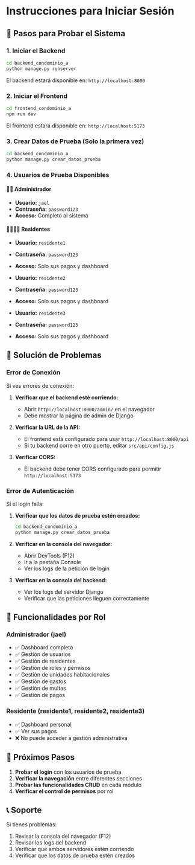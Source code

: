 # Instrucciones para Iniciar Sesión

## 🚀 Pasos para Probar el Sistema

### 1. Iniciar el Backend
```bash
cd backend_condominio_a
python manage.py runserver
```
El backend estará disponible en: `http://localhost:8000`

### 2. Iniciar el Frontend
```bash
cd frontend_condominio_a
npm run dev
```
El frontend estará disponible en: `http://localhost:5173`

### 3. Crear Datos de Prueba (Solo la primera vez)
```bash
cd backend_condominio_a
python manage.py crear_datos_prueba
```

### 4. Usuarios de Prueba Disponibles

#### 👨‍💼 Administrador
- **Usuario:** `jael`
- **Contraseña:** `password123`
- **Acceso:** Completo al sistema

#### 👨‍👩‍👧‍👦 Residentes
- **Usuario:** `residente1`
- **Contraseña:** `password123`
- **Acceso:** Solo sus pagos y dashboard

- **Usuario:** `residente2`
- **Contraseña:** `password123`
- **Acceso:** Solo sus pagos y dashboard

- **Usuario:** `residente3`
- **Contraseña:** `password123`
- **Acceso:** Solo sus pagos y dashboard

## 🔧 Solución de Problemas

### Error de Conexión
Si ves errores de conexión:

1. **Verificar que el backend esté corriendo:**
   - Abrir `http://localhost:8000/admin/` en el navegador
   - Debe mostrar la página de admin de Django

2. **Verificar la URL de la API:**
   - El frontend está configurado para usar `http://localhost:8000/api`
   - Si tu backend corre en otro puerto, editar `src/api/config.js`

3. **Verificar CORS:**
   - El backend debe tener CORS configurado para permitir `http://localhost:5173`

### Error de Autenticación
Si el login falla:

1. **Verificar que los datos de prueba estén creados:**
   ```bash
   cd backend_condominio_a
   python manage.py crear_datos_prueba
   ```

2. **Verificar en la consola del navegador:**
   - Abrir DevTools (F12)
   - Ir a la pestaña Console
   - Ver los logs de la petición de login

3. **Verificar en la consola del backend:**
   - Ver los logs del servidor Django
   - Verificar que las peticiones lleguen correctamente

## 📱 Funcionalidades por Rol

### Administrador (jael)
- ✅ Dashboard completo
- ✅ Gestión de usuarios
- ✅ Gestión de residentes
- ✅ Gestión de roles y permisos
- ✅ Gestión de unidades habitacionales
- ✅ Gestión de gastos
- ✅ Gestión de multas
- ✅ Gestión de pagos

### Residente (residente1, residente2, residente3)
- ✅ Dashboard personal
- ✅ Ver sus pagos
- ❌ No puede acceder a gestión administrativa

## 🎯 Próximos Pasos

1. **Probar el login** con los usuarios de prueba
2. **Verificar la navegación** entre diferentes secciones
3. **Probar las funcionalidades CRUD** en cada módulo
4. **Verificar el control de permisos** por rol

## 📞 Soporte

Si tienes problemas:
1. Revisar la consola del navegador (F12)
2. Revisar los logs del backend
3. Verificar que ambos servidores estén corriendo
4. Verificar que los datos de prueba estén creados

